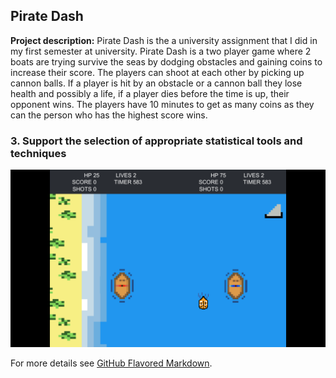 ## Pirate Dash

**Project description:** Pirate Dash is the a university assignment that I did in my first semester at university. Pirate Dash is a two player game where 2 boats are trying survive the seas by dodging obstacles and gaining coins to increase their score. The players can shoot at each other by picking up cannon balls. If a player is hit by an obstacle or a cannon ball they lose health and possibly a life, if a player dies before the time is up, their opponent wins. The players have 10 minutes to get as many coins as they can the person who has the highest score wins.

### 3. Support the selection of appropriate statistical tools and techniques

<img src="/piratedash.png?raw=true"/>

For more details see [GitHub Flavored Markdown](https://guides.github.com/features/mastering-markdown/).
